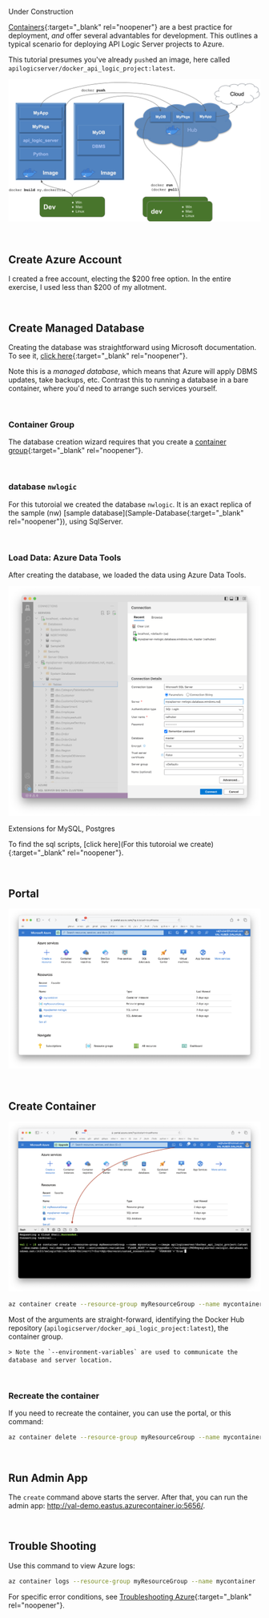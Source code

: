 Under Construction

[Containers](../DevOps-Containers){:target="_blank" rel="noopener"} are a best practice for deployment, *and* offer several advantables for development.  This outlines a typical scenario for deploying API Logic Server projects to Azure.

This tutorial presumes you've already `push`ed an image, here called `apilogicserver/docker_api_logic_project:latest`.

![Container Overview](images/docker/container-dev-deploy.png)

&nbsp;

## Create Azure Account

I created a free account, electing the $200 free option.  In the entire exercise, I used less than $200 of my allotment.

&nbsp;

## Create Managed Database

Creating the database was straightforward using Microsoft documentation.  To see it, [click here](https://learn.microsoft.com/en-us/azure/azure-sql/database/free-sql-db-free-account-how-to-deploy?view=azuresql#create-a-database){:target="_blank" rel="noopener"}.

Note this is a *managed database*, which means that Azure will apply DBMS updates, take backups, etc.  Contrast this to running a database in a bare container, where you'd need to arrange such services yourself.

&nbsp;

### Container Group

The database creation wizard requires that you create a [container group](https://learn.microsoft.com/en-us/azure/container-instances/container-instances-container-groups){:target="_blank" rel="noopener"}.

&nbsp;

### database `nwlogic` 

For this tutoroial we created the database `nwlogic`.  It is an exact replica of the sample (nw) [sample database](Sample-Database{:target="_blank" rel="noopener"}), using SqlServer.

&nbsp;

### Load Data: Azure Data Tools

After creating the database, we loaded the data using Azure Data Tools.  

![Azure Data Tools](images/docker/azure/data-tools.png)

Extensions for MySQL, Postgres

To find the sql scripts, [click here](For this tutoroial we create){:target="_blank" rel="noopener"}.

&nbsp;

## Portal

![Azure Data Tools](images/docker/azure/portal.png)

&nbsp;

## Create Container

![Azure Data Tools](images/docker/azure/create-container.png)

```bash
az container create --resource-group myResourceGroup --name mycontainer --image apilogicserver/docker_api_logic_project:latest --dns-name-label val-demo --ports 5656 --environment-variables 'FLASK_HOST'='mssql+pyodbc://valhuber:PWD@mysqlserver-nwlogic.database.windows.net:1433/nwlogic?driver=ODBC+Driver+17+for+SQL+Server&trusted_connection=no' 'VERBOSE'='True'
```

Most of the arguments are straight-forward, identifying the Docker Hub repository (`apilogicserver/docker_api_logic_project:latest`), the container group.  

    > Note the `--environment-variables` are used to communicate the database and server location.

&nbsp;

### Recreate the container

If you need to recreate the container, you can use the portal, or this command:

```bash
az container delete --resource-group myResourceGroup --name mycontainer
```

&nbsp;

## Run Admin App

The `create` command above starts the server.  After that, you can run the admin app: http://val-demo.eastus.azurecontainer.io:5656/.

&nbsp;

## Trouble Shooting

Use this command to view Azure logs:

```bash
az container logs --resource-group myResourceGroup --name mycontainer
```

For specific error conditions, see [Troubleshooting Azure](../Troubleshooting/#azure-cloud-deployment){:target="_blank" rel="noopener"}.





